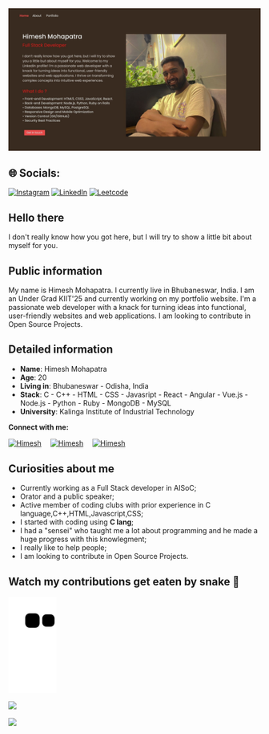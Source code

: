 <!--
**himeshx/himeshx** is a ✨ _special_ ✨ repository because its `README.md` (this file) appears on your GitHub profile.

Here are some ideas to get you started:

- 🔭 I’m currently working on ...
- 🌱 I’m currently learning ...
- 👯 I’m looking to collaborate on ...
- 🤔 I’m looking for help with ...
- 💬 Ask me about ...
- 📫 How to reach me: ...
- 😄 Pronouns: ...
- ⚡ Fun fact: ...
-->
<!--banner -->
<img src= "assets/himeshx.jpg">

## 🌐 Socials:
[![Instagram](https://img.shields.io/badge/Instagram-%23E4405F.svg?logo=Instagram&logoColor=white)](https://instagram.com/tfhimesh) [![LinkedIn](https://img.shields.io/badge/LinkedIn-%230077B5.svg?logo=linkedin&logoColor=white)](https://www.linkedin.com/in/himesh-mohapatra-386aa8224/) [![Leetcode](https://img.shields.io/badge/Leetcode-%34FF00.svg?logo=Leetcode&logoColor=white)](https://leetcode.com/himeshx/) 
<br>


## Hello there

I don't really know how you got here, but I will try to show a little bit about myself for you.

## Public information
My name is Himesh Mohapatra. I currently live in Bhubaneswar, India. I am an Under Grad KIIT'25 and currently working on my portfolio website.
I'm a passionate web developer with a knack for turning ideas into functional, user-friendly websites and web applications. I am looking to contribute in Open Source Projects.

## Detailed information

* **Name**: Himesh Mohapatra
* **Age**: 20
* **Living in**: Bhubaneswar - Odisha, India
* **Stack**: C - C++ - HTML - CSS - Javasript - React - Angular - Vue.js - Node.js - Python - Ruby - MongoDB - MySQL  
* **University**: Kalinga Institute of Industrial Technology

<!-- My Social Handles -->

<b>Connect with me:</b>

<p align="left">
<a href="https://www.linkedin.com/in/himesh-mohapatra-386aa8224/" target="blank"><img align="center" src="https://raw.githubusercontent.com/rahuldkjain/github-profile-readme-generator/master/src/images/icons/Social/linked-in-alt.svg" alt="Himesh" height="30" width="40" /></a>&emsp;
<a href="https://instagram.com/tfhimesh" target="blank"><img align="center" src="https://raw.githubusercontent.com/rahuldkjain/github-profile-readme-generator/master/src/images/icons/Social/instagram.svg" alt="Himesh" height="30" width="40" /></a>&emsp;
<a href="https://github.com/himeshx" target="blank"><img align="center" src="https://raw.githubusercontent.com/rahuldkjain/github-profile-readme-generator/master/src/images/icons/Social/github.svg" alt="Himesh" height="30" width="40" /></a>&emsp;
</p>

## Curiosities about me

* Currently working as a Full Stack developer in AISoC; 
* Orator and a public speaker;
* Active member of coding clubs with prior experience in C language,C++,HTML,Javascript,CSS; 
* I started with coding using **C lang**;
* I had a "sensei" who taught me a lot about programming and he made a huge progress with this knowlegment;
* I really like to help people;
* I am looking to contribute in Open Source Projects.

## Watch my contributions get eaten by snake 🐍

<!-- Contribution Snake -->

![snake gif](github-contribution-grid-snake.svg)


[![](https://visitcount.itsvg.in/api?id=himeshx&icon=4&color=12)](https://visitcount.itsvg.in)
<!-- Footer -->

<img src="https://github.com/himeshx/himeshx/blob/main/Footer.jpg">


